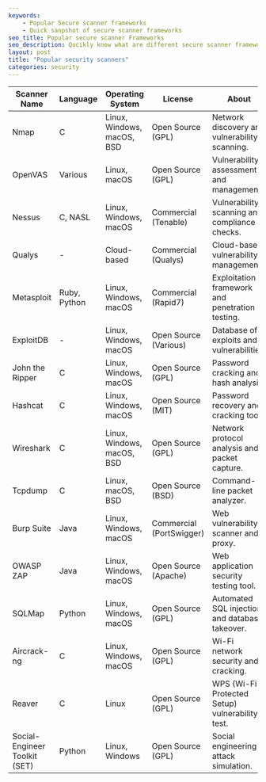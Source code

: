 ```yaml
---
keywords:
    - Popular Secure scanner frameworks
    - Quick sanpshot of secure scanner frameworks
seo_title: Popular secure scanner Frameworks
seo_description: Qucikly know what are different secure scanner framework avaliable.
layout: post
title: "Popular security scanners"
categories: security
---
```

| Scanner Name           | Language         | Operating System    | License           | About                                              | Most Popular |
|------------------------|------------------|---------------------|-------------------|---------------------------------------------------|--------------|
| Nmap                   | C                | Linux, Windows, macOS, BSD | Open Source (GPL) | Network discovery and vulnerability scanning.     |      ****    |
| OpenVAS                | Various          | Linux, macOS       | Open Source (GPL) | Vulnerability assessment and management.         |      ***     |
| Nessus                 | C, NASL          | Linux, Windows, macOS | Commercial (Tenable) | Vulnerability scanning and compliance checks.   |      ****    |
| Qualys                 | -                | Cloud-based        | Commercial (Qualys) | Cloud-based vulnerability management.          |      ***     |
| Metasploit             | Ruby, Python     | Linux, Windows, macOS | Commercial (Rapid7) | Exploitation framework and penetration testing. |      ****    |
| ExploitDB              | -                | Linux, Windows, macOS | Open Source (Various) | Database of exploits and vulnerabilities.     |      ***     |
| John the Ripper        | C                | Linux, Windows, macOS | Open Source (GPL) | Password cracking and hash analysis.            |      ***     |
| Hashcat                | C                | Linux, Windows, macOS | Open Source (MIT) | Password recovery and cracking tool.           |      ***     |
| Wireshark              | C                | Linux, Windows, macOS, BSD | Open Source (GPL) | Network protocol analysis and packet capture. |      ****    |
| Tcpdump                | C                | Linux, macOS, BSD   | Open Source (BSD) | Command-line packet analyzer.                   |      ***     |
| Burp Suite             | Java             | Linux, Windows, macOS | Commercial (PortSwigger) | Web vulnerability scanner and proxy.         |      ****    |
| OWASP ZAP              | Java             | Linux, Windows, macOS | Open Source (Apache) | Web application security testing tool.        |      ***     |
| SQLMap                 | Python           | Linux, Windows, macOS | Open Source (GPL) | Automated SQL injection and database takeover. |      ***     |
| Aircrack-ng            | C                | Linux, Windows, macOS | Open Source (GPL) | Wi-Fi network security and cracking.           |      ***     |
| Reaver                 | C                | Linux              | Open Source (GPL) | WPS (Wi-Fi Protected Setup) vulnerability test. |      **      |
| Social-Engineer Toolkit (SET) | Python | Linux, Windows     | Open Source (GPL) | Social engineering attack simulation.         |      **      |
